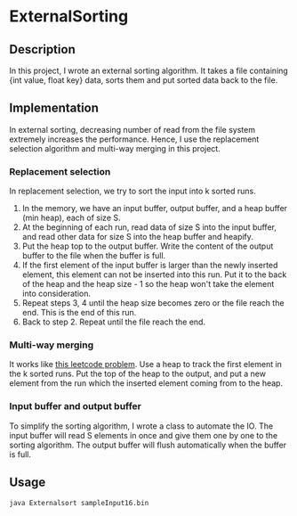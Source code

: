 # ExternalSorting
## Description
In this project, I wrote an external sorting algorithm. It takes a file containing {int value, float key} data, sorts them and put sorted data back to the file.

## Implementation
In external sorting, decreasing number of read from the file system extremely increases the performance. Hence, I use the replacement selection algorithm and multi-way merging in this project.

### Replacement selection
In replacement selection, we try to sort the input into k sorted runs.
1. In the memory, we have an input buffer, output buffer, and a heap buffer (min heap), each of size S.
2. At the beginning of each run, read data of size S into the input buffer, and read other data for size S into the heap buffer and heapify.
3. Put the heap top to the output buffer. Write the content of the output buffer to the file when the buffer is full.
4. If the first element of the input buffer is larger than the newly inserted element, this element can not be inserted into this run. Put it to the back of the heap and the heap size - 1 so the heap won't take the element into consideration.
5. Repeat steps 3, 4 until the heap size becomes zero or the file reach the end. This is the end of this run.
6. Back to step 2. Repeat until the file reach the end.

### Multi-way merging
It works like [this leetcode problem](https://leetcode.com/problems/merge-k-sorted-lists/description/). Use a heap to track the first element in the k sorted runs. Put the top of the heap to the output, and put a new element from the run which the inserted element coming from to the heap.

### Input buffer and output buffer
To simplify the sorting algorithm, I wrote a class to automate the IO. The input buffer will read S elements in once and give them one by one to the sorting algorithm. The output buffer will flush automatically when the buffer is full.

## Usage
`java Externalsort sampleInput16.bin`
